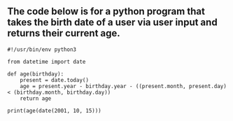 ## The code below is for a python program that takes the birth date of a user via user input and returns their current age.

```
#!/usr/bin/env python3

from datetime import date

def age(birthday):
    present = date.today()
    age = present.year - birthday.year - ((present.month, present.day) < (birthday.month, birthday.day))
    return age

print(age(date(2001, 10, 15)))

```
